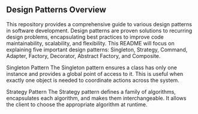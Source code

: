 <h2>Design Patterns Overview</h2>

This repository provides a comprehensive guide to various design patterns in software development. Design patterns are proven solutions to recurring design problems, encapsulating best practices to improve code maintainability, scalability, and flexibility. This README will focus on explaining five important design patterns: Singleton, Strategy, Command, Adapter, Factory, Decorator, Abstract Factory, and Composite.

Singleton Pattern
The Singleton pattern ensures a class has only one instance and provides a global point of access to it. This is useful when exactly one object is needed to coordinate actions across the system.

Strategy Pattern
The Strategy pattern defines a family of algorithms, encapsulates each algorithm, and makes them interchangeable. It allows the client to choose the appropriate algorithm at runtime.
 
